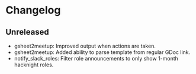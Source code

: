# Changelog

## Unreleased

- gsheet2meetup: Improved output when actions are taken.
- gsheet2meetup: Added ability to parse template from regular GDoc link.
- notify_slack_roles: Filter role announcements to only show 1-month hacknight roles.
